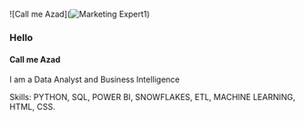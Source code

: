 ![Call me Azad](![Marketing Expert1](https://github.com/Azad2181/Azad2181/assets/121395998/eb769930-ecb5-4411-93c6-92ee6334f548))
### Hello
#### Call me Azad

I am a Data Analyst and Business Intelligence 

Skills: PYTHON, SQL, POWER BI, SNOWFLAKES, ETL, MACHINE LEARNING, HTML, CSS.




